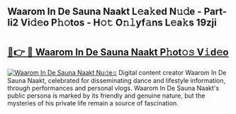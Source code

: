 ## Waarom In De Sauna Naakt L𝚎a𝚔ed N𝚞𝚍e - Part-Ii2 Vi𝚍𝚎o P𝚑𝚘tos - H𝚘𝚝 O𝚗𝚕yf𝚊ns L𝚎a𝚔s 19zji

# <h2><a href="http://kf9l7zl.oniu.top/?m=Waarom+In+De+Sauna+Naakt">🔗👉 🔴 Waarom In De Sauna Naakt P𝚑ot𝚘𝚜 V𝚒d𝚎o</a></h2>

[![Waarom In De Sauna Naakt Nu𝚍e𝚜](https://i.imgur.com/0qMVB7G.gif)](http://kf9l7zl.oniu.top/?m=Waarom+In+De+Sauna+Naakt)
Digital content creator Waarom In De Sauna Naakt, celebrated for disseminating dance and lifestyle information, through performances and personal vlogs. Waarom In De Sauna Naakt's public persona is marked by its friendly and genuine nature, but the mysteries of his private life remain a source of fascination.  
